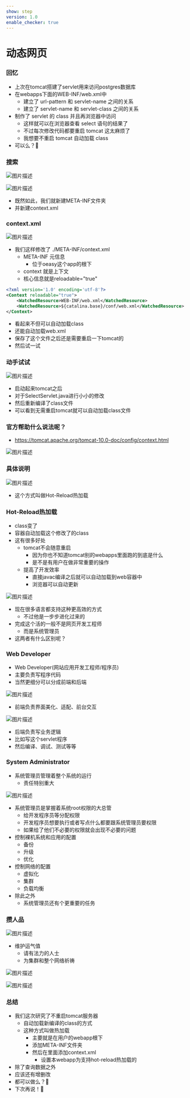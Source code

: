 ```yaml
---
show: step
version: 1.0
enable_checker: true
---
```


# 动态网页

### 回忆

- 上次在tomcat搭建了servlet用来访问postgres数据库
- 在webapps下面的WEB-INF/web.xml中
	- 建立了 url-pattern 和 servlet-name 之间的关系
	- 建立了 servlet-name 和 servlet-class 之间的关系
- 制作了 servlet 的 class 并且再浏览器中访问
	- 这样就可以在浏览器查看 select 语句的结果了
	- 不过每次修改代码都要重启 tomcat 这太麻烦了
	- 我想要不重启 tomcat 自动加载 class
- 可以么？🤔

### 搜索

![图片描述](https://doc.shiyanlou.com/courses/uid1190679-20211122-1637544800324)

![图片描述](https://doc.shiyanlou.com/courses/uid1190679-20211122-1637544949312)

- 既然如此，我们就新建META-INF文件夹
- 并新建context.xml

### context.xml

![图片描述](https://doc.shiyanlou.com/courses/uid1190679-20211122-1637545153309)

- 我们这样修改了 ./META-INF/context.xml 
	- META-INF 元信息 
		- 位于oeasy这个app的根下
	- context 就是上下文
	- 核心信息就是reloadable="true"

```xml
<?xml version='1.0' encoding='utf-8'?>
<Context reloadable="true">
	<WatchedResource>WEB-INF/web.xml</WatchedResource>
	<WatchedResource>${catalina.base}/conf/web.xml</WatchedResource>
</Context>
```
- 看起来不但可以自动加载class
- 还能自动加载web.xml
- 保存了这个文件之后还是需要重启一下tomcat的
- 然后试一试

### 动手试试

![图片描述](https://doc.shiyanlou.com/courses/uid1190679-20211122-1637586498418)

- 启动起来tomcat之后
- 对于SelectServlet.java进行小小的修改
- 然后重新编译了class文件
- 可以看到无需重启tomcat就可以自动加载class文件

### 官方帮助什么说法呢？

- https://tomcat.apache.org/tomcat-10.0-doc/config/context.html

![图片描述](https://doc.shiyanlou.com/courses/uid1190679-20211122-1637587157431)

### 具体说明

![图片描述](https://doc.shiyanlou.com/courses/uid1190679-20211122-1637587183512)

- 这个方式叫做Hot-Reload热加载

### Hot-Reload热加载
- class变了
- 容器自动加载这个修改了的class
- 这有很多好处
	- tomcat不会随意重启
		- 因为你也不知道tomcat别的webapps里面跑的到底是什么
		- 是不是有用户在做非常重要的操作
	- 提高了开发效率
		- 直接javac编译之后就可以自动加载到web容器中
		- 浏览器可以自动更新

![图片描述](https://doc.shiyanlou.com/courses/uid1190679-20211122-1637588559848)

- 现在很多语言都支持这种更高效的方式
	- 不过他是一步步进化过来的
- 完成这个活的一般不是网页开发工程师
	- 而是系统管理员
- 这两者有什么区别呢？

### Web Developer
- Web Developer(网站应用开发工程师/程序员)
- 主要负责写程序代码
- 当然更细分可以分成前端和后端

![图片描述](https://doc.shiyanlou.com/courses/uid1190679-20220601-1654052796675)

- 前端负责界面美化、适配、前台交互

![图片描述](https://doc.shiyanlou.com/courses/uid1190679-20220601-1654053079432)

- 后端负责写业务逻辑
- 比如写这个servlet程序
- 然后编译、调试、测试等等

### System Administrator

- 系统管理员管理着整个系统的运行
	- 责任特别重大

![图片描述](https://doc.shiyanlou.com/courses/uid1190679-20220601-1654053633293)

- 系统管理员是掌握着系统root权限的大总管
	- 给开发程序员等分配权限
	- 开发程序员想要执行或者写点什么都要跟系统管理员要权限
	- 如果给了他们不必要的权限就会出现不必要的问题 
- 控制裸机系统和应用的配置
	- 备份
	- 升级
	- 优化
- 控制网络的配置
	- 虚拟化
	- 集群
	- 负载均衡
- 除此之外
	- 系统管理员还有个更重要的任务


### 攒人品

![图片描述](https://doc.shiyanlou.com/courses/uid1190679-20220601-1654054110895)

- 维护运气值
	- 请有法力的人士
	- 为集群和整个网络祈祷

![图片描述](https://doc.shiyanlou.com/courses/uid1190679-20220601-1654054146475)

![图片描述](https://doc.shiyanlou.com/courses/uid1190679-20220601-1654054160576)

### 总结
- 我们这次研究了不重启tomcat服务器
	- 自动加载新编译的class的方式
	- 这种方式叫做热加载
		- 主要就是在用户的webapp根下
		- 添加META-INF文件夹
		- 然后在里面添加context.xml
			- 设置本webapp为支持hot-reload热加载的
- 除了查询数据之外
- 应该还有增删改
- 都可以做么？🤔
- 下次再说！👋

